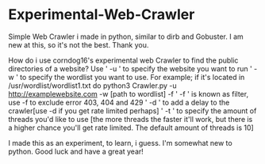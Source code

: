 # Experimental-Web-Crawler
Simple Web Crawler i made in python, similar to dirb and Gobuster. I am new at this, so it's not the best. Thank you.

How do i use corndog16's experimental web Crawler to find the public directories of a website?
Use ' -u ' to specify the website you want to run
' -w ' to specify the wordlist you want to use. For example; if it's located in /usr/wordlist/wordlist1.txt do python3 Crawler.py -u http://examplewebsite.com -w [path to wordlist] -f 
' -f ' is known as filter, use -f to exclude error 403, 404 and 429
' -d ' to add a delay to the crawler[use -d if you get rate limited perhaps]
' -t ' to specify the amount of threads you'd like to use [the more threads the faster it'll work, but there is a higher chance you'll get rate limited. The default amount of threads is 10]

I made this as an experiment, to learn, i guess. I'm somewhat new to python.
Good luck and have a great year!
